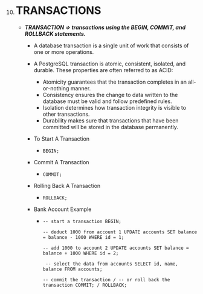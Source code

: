 10. # TRANSACTIONS

    -   **_TRANSACTION => transactions using the BEGIN, COMMIT, and ROLLBACK statements._**

        -   A database transaction is a single unit of work that consists of one or more operations.

        -   A PostgreSQL transaction is atomic, consistent, isolated, and durable.
            These properties are often referred to as ACID:

            -   Atomicity guarantees that the transaction completes in an
                all-or-nothing manner.
            -   Consistency ensures the change to data written to the database
                must be valid and follow predefined rules.
            -   Isolation determines how transaction integrity is visible to
                other transactions.
            -   Durability makes sure that transactions that have been committed
                will be stored in the database permanently.

        -   To Start A Transaction

            -   `BEGIN;`

        -   Commit A Transaction

            -   `COMMIT;`

        -   Rolling Back A Transaction

            -   `ROLLBACK;`

        -   Bank Account Example

            -   `-- start a transaction BEGIN;`

                `-- deduct 1000 from account 1 UPDATE accounts SET balance = balance - 1000 WHERE id = 1;`

                `-- add 1000 to account 2 UPDATE accounts SET balance = balance + 1000 WHERE id = 2;`

                ` -- select the data from accounts SELECT id, name, balance FROM accounts;`

                `-- commit the transaction / -- or roll back the transaction COMMIT; / ROLLBACK;`
